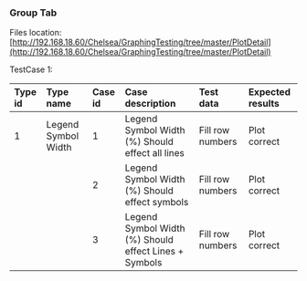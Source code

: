 ### Group Tab

Files location:[http://192.168.18.60/Chelsea/GraphingTesting/tree/master/PlotDetail](http://192.168.18.60/Chelsea/GraphingTesting/tree/master/PlotDetail)

TestCase 1:

| Type id | Type name | Case id | Case description | Test data | Expected results |
| :--- | :--- | :--- | :--- | :--- | :--- |
| 1 | Legend Symbol Width | 1 | Legend Symbol Width \(%\) Should effect all lines | Fill row numbers | Plot correct |
|  |  | 2 | Legend Symbol Width \(%\) Should effect  symbols | Fill row numbers | Plot correct |
|  |  | 3 | Legend Symbol Width \(%\) Should effect Lines + Symbols | Fill row numbers | Plot correct |




